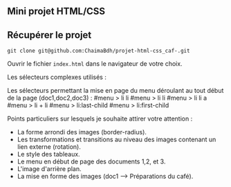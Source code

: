 ## Mini projet HTML/CSS

## Récupérer le projet  

```
git clone git@github.com:ChaimaBdh/projet-html-css_caf-.git
```

Ouvrir le fichier `index.html` dans le navigateur de votre choix.


Les sélecteurs complexes utilisés : 

Les sélecteurs permettant la mise en page du menu déroulant au tout début de la page (doc1,doc2,doc3) : 
#menu > li li
#menu > li li
#menu > li li a
#menu > li + li
#menu > li:last-child 
#menu > li:first-child


Points particuliers sur lesquels je souhaite attirer votre attention :

 - La forme arrondi des images (border-radius).
 - Les transformations et transitions au niveau des images contenant un lien externe (rotation).
 - Le style des tableaux. 
 - Le menu en début de page des documents 1,2, et 3.
 - L'image d'arrière plan. 
 - La mise en forme des images (doc1 --> Préparations du café).
